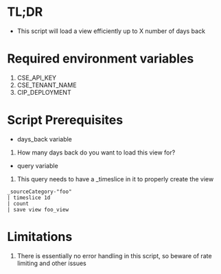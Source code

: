 # TL;DR
- This script will load a view efficiently up to X number of days back

# Required environment variables
1. CSE_API_KEY
2. CSE_TENANT_NAME
3. CIP_DEPLOYMENT

# Script Prerequisites 
* days_back variable
1. How many days back do you want to load this view for?

* query variable
1. This query needs to have a _timeslice in it to properly create the view
```
_sourceCategory-"foo"
| timeslice 1d
| count
| save view foo_view
```

# Limitations
1. There is essentially no error handling in this script, so beware of rate limiting and other issues 